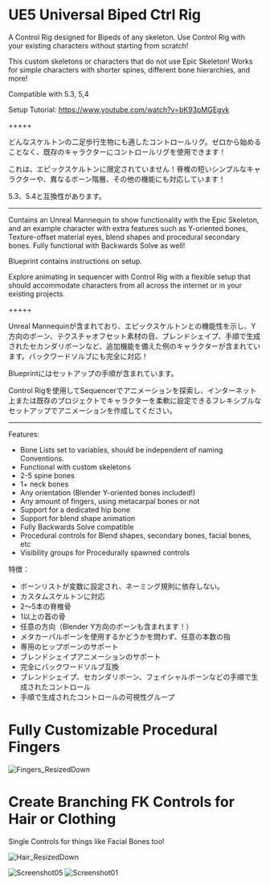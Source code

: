 # UE5 Universal Biped Ctrl Rig
 
A Control Rig designed for Bipeds of any skeleton. Use Control Rig with your existing characters without starting from scratch!

This custom skeletons or characters that do not use Epic Skeleton! Works for simple characters with shorter spines, different bone hierarchies, and more!

Compatible with 5.3, 5,4

Setup Tutorial: https://www.youtube.com/watch?v=bK93pMGEgvk

+++++

どんなスケルトンの二足歩行生物にも適したコントロールリグ。ゼロから始めることなく、既存のキャラクターにコントロールリグを使用できます！

これは、エピックスケルトンに限定されていません！脊椎の短いシンプルなキャラクターや、異なるボーン階層、その他の機能にも対応しています！

5.3、5.4と互換性があります。

-----

Contains an Unreal Mannequin to show functionality with the Epic Skeleton, and an example character with extra features such as Y-oriented bones, Texture-offset material eyes, blend shapes and procedural secondary bones. Fully functional with Backwards Solve as well!

Blueprint contains instructions on setup.

Explore animating in sequencer with Control Rig with a flexible setup that should accommodate characters from all across the internet or in your existing projects.

+++++

Unreal Mannequinが含まれており、エピックスケルトンとの機能性を示し、Y方向のボーン、テクスチャオフセット素材の目、ブレンドシェイプ、手順で生成されたセカンダリボーンなど、追加機能を備えた例のキャラクターが含まれています。バックワードソルブにも完全に対応！

Blueprintにはセットアップの手順が含まれています。

Control Rigを使用してSequencerでアニメーションを探索し、インターネット上または既存のプロジェクトでキャラクターを柔軟に設定できるフレキシブルなセットアップでアニメーションを作成してください。

-----

Features:

- Bone Lists set to variables, should be independent of naming Conventions.
- Functional with custom skeletons
- 2-5 spine bones
- 1+ neck bones
- Any orientation (Blender Y-oriented bones included!)
- Any amount of fingers, using metacarpal bones or not
- Support for a dedicated hip bone
- Support for blend shape animation
- Fully Backwards Solve compatible
- Procedural controls for Blend shapes, secondary bones, facial bones, etc
- Visibility groups for Procedurally spawned controls

特徴：

- ボーンリストが変数に設定され、ネーミング規則に依存しない。
- カスタムスケルトンに対応
- 2〜5本の脊椎骨
- 1以上の首の骨
- 任意の方向（Blender Y方向のボーンも含まれます！）
- メタカーパルボーンを使用するかどうかを問わず、任意の本数の指
- 専用のヒップボーンのサポート
- ブレンドシェイプアニメーションのサポート
- 完全にバックワードソルブ互換
- ブレンドシェイプ、セカンダリボーン、フェイシャルボーンなどの手順で生成されたコントロール
- 手順で生成されたコントロールの可視性グループ

# Fully Customizable Procedural Fingers
![Fingers_ResizedDown](https://github.com/Kuuribro/UE5-Uni-Biped-Control-Rig/assets/63763953/08e1ffad-c083-49c3-971f-e05fe1a0d872)

# Create Branching FK Controls for Hair or Clothing
Single Controls for things like Facial Bones too!

![Hair_ResizedDown](https://github.com/Kuuribro/UE5-Uni-Biped-Control-Rig/assets/63763953/1013b151-9b12-4034-a82e-a3fa560a5687)

![Screenshot05](https://github.com/Kuuribro/UE5-Uni-Biped-Control-Rig/assets/63763953/bd276b79-0526-4bac-b1fe-1336a7c54301)
![Screenshot01](https://github.com/Kuuribro/UE5-Uni-Biped-Control-Rig/assets/63763953/c1da4f05-bb92-4cfa-a7ff-2139d65bf3a4)
